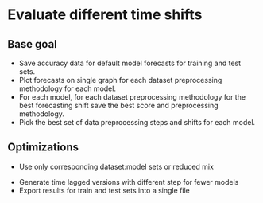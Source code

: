 # Evaluate different time shifts

## Base goal

+ Save accuracy data for default model forecasts for training and test sets.
+ Plot forecasts on single graph for each dataset preprocessing methodology for each model.
+ For each model, for each dataset preprocessing methodology for the best forecasting shift save the best score and preprocessing methodology.
+ Pick the best set of data preprocessing steps and shifts for each model.

## Optimizations

+ Use only corresponding dataset:model sets or reduced mix
- Generate time lagged versions with different step for fewer models
- Export results for train and test sets into a single file

